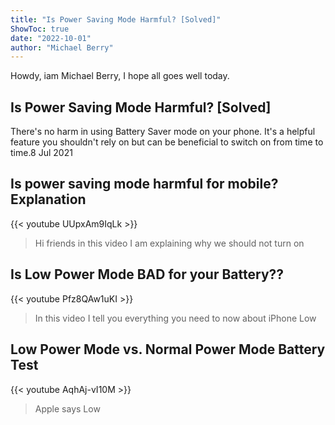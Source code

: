 ```yaml
---
title: "Is Power Saving Mode Harmful? [Solved]"
ShowToc: true 
date: "2022-10-01"
author: "Michael Berry" 
---
```


Howdy, iam Michael Berry, I hope all goes well today.
## Is Power Saving Mode Harmful? [Solved]
There's no harm in using Battery Saver mode on your phone. It's a helpful feature you shouldn't rely on but can be beneficial to switch on from time to time.8 Jul 2021

## Is power saving mode harmful for mobile? Explanation
{{< youtube UUpxAm9IqLk >}}
>Hi friends in this video I am explaining why we should not turn on 

## Is Low Power Mode BAD for your Battery??
{{< youtube Pfz8QAw1uKI >}}
>In this video I tell you everything you need to now about iPhone Low 

## Low Power Mode vs. Normal Power Mode Battery Test
{{< youtube AqhAj-vI10M >}}
>Apple says Low 

